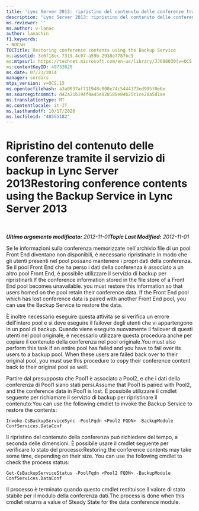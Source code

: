 ```yaml
---
title: 'Lync Server 2013: ripristino del contenuto delle conferenze tramite il servizio di backup'
description: 'Lync Server 2013: ripristino del contenuto delle conferenze tramite il servizio di backup.'
ms.reviewer: ''
ms.author: v-lanac
author: lanachin
f1.keywords:
- NOCSH
TOCTitle: Restoring conference contents using the Backup Service
ms:assetid: 3e0f18ec-7319-4c07-a59b-2938e7787bc9
ms:mtpsurl: https://technet.microsoft.com/en-us/library/JJ688030(v=OCS.15)
ms:contentKeyID: 49733620
ms.date: 07/23/2014
manager: serdars
mtps_version: v=OCS.15
ms.openlocfilehash: a3a0037af711948c008e74c5444373ed995f0e6e
ms.sourcegitcommit: d42a21b194f4a45e828188e04b25c1ce28a5d1ae
ms.translationtype: MT
ms.contentlocale: it-IT
ms.lasthandoff: 10/17/2020
ms.locfileid: "48555182"
---
```

# <a name="restoring-conference-contents-using-the-backup-service-in-lync-server-2013"></a><span data-ttu-id="81292-103">Ripristino del contenuto delle conferenze tramite il servizio di backup in Lync Server 2013</span><span class="sxs-lookup"><span data-stu-id="81292-103">Restoring conference contents using the Backup Service in Lync Server 2013</span></span>

<div data-xmlns="http://www.w3.org/1999/xhtml">

<div class="topic" data-xmlns="http://www.w3.org/1999/xhtml" data-msxsl="urn:schemas-microsoft-com:xslt" data-cs="https://msdn.microsoft.com/">

<div data-asp="https://msdn2.microsoft.com/asp">



</div>

<div id="mainSection">

<div id="mainBody">

<span> </span>

<span data-ttu-id="81292-104">_**Ultimo argomento modificato:** 2012-11-01_</span><span class="sxs-lookup"><span data-stu-id="81292-104">_**Topic Last Modified:** 2012-11-01_</span></span>

<span data-ttu-id="81292-p101">Se le informazioni sulla conferenza memorizzate nell'archivio file di un pool Front End diventano non disponibili, è necessario ripristinarle in modo che gli utenti presenti nel pool possano mantenere i propri dati della conferenza. Se il pool Front End che ha perso i dati della conferenza è associato a un altro pool Front End, è possibile utilizzare il servizio di backup per ripristinarli.</span><span class="sxs-lookup"><span data-stu-id="81292-p101">If the conference information stored in the file store of a Front End pool becomes unavailable. you must restore this information so that users homed on the pool retain their conference data. If the Front End pool which has lost conference data is paired with another Front End pool, you can use the Backup Service to restore the data.</span></span>

<span data-ttu-id="81292-p102">È inoltre necessario eseguire questa attività se si verifica un errore dell'intero pool e si deve eseguire il failover degli utenti che vi appartengono in un pool di backup. Quando viene eseguito nuovamente il failover di questi utenti nel pool originale, è necessario utilizzare questa procedura anche per copiare il contenuto della conferenza nel pool originale.</span><span class="sxs-lookup"><span data-stu-id="81292-p102">You must also perform this task if an entire pool has failed and you have to fail over its users to a backup pool. When these users are failed back over to their original pool, you must use this procedure to copy their conference content back to their original pool as well.</span></span>

<span data-ttu-id="81292-110">Partire dal presupposto che Pool1 è associato a Pool2, e che i dati della conferenza di Pool1 siano stati persi.</span><span class="sxs-lookup"><span data-stu-id="81292-110">Assume that Pool1 is paired with Pool2, and the conference data in Pool1 is lost.</span></span> <span data-ttu-id="81292-111">È possibile utilizzare il cmdlet seguente per richiamare il servizio di backup per ripristinare il contenuto:</span><span class="sxs-lookup"><span data-stu-id="81292-111">You can use the following cmdlet to invoke the Backup Service to restore the contents:</span></span>

    Invoke-CsBackupServiceSync -PoolFqdn <Pool2 FQDN> -BackupModule ConfServices.DataConf

<span data-ttu-id="81292-p104">Il ripristino del contenuto della conferenza può richiedere del tempo, a seconda delle dimensioni. È possibile usare il cmdlet seguente per verificare lo stato del processo:</span><span class="sxs-lookup"><span data-stu-id="81292-p104">Restoring the conference contents may take some time, depending on their size. You can use the following cmdlet to check the process status:</span></span>

    Get-CsBackupServiceStatus -PoolFqdn <Pool2 FQDN> -BackupModule ConfServices.DataConf

<span data-ttu-id="81292-114">Il processo è terminato quando questo cmdlet restituisce il valore di stato stabile per il modulo della conferenza dati.</span><span class="sxs-lookup"><span data-stu-id="81292-114">The process is done when this cmdlet returns a value of Steady State for the data conference module.</span></span>

</div>

<span> </span>

</div>

</div>

</div>

